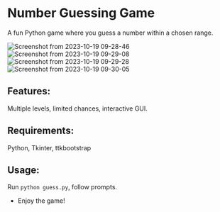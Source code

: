 # Number Guessing Game

A fun Python game where you guess a number within a chosen range.

![Screenshot from 2023-10-19 09-28-46](https://github.com/mayur533/numberguess/assets/115003542/4d2f6a6b-bbfc-4739-a3a4-768200e38009)
![Screenshot from 2023-10-19 09-29-08](https://github.com/mayur533/numberguess/assets/115003542/dcb4bb84-721c-4411-b0ad-c9b189374890)
![Screenshot from 2023-10-19 09-29-28](https://github.com/mayur533/numberguess/assets/115003542/5c112e2b-82ca-4ac6-83c5-9e5ed1b8658c)
![Screenshot from 2023-10-19 09-30-05](https://github.com/mayur533/numberguess/assets/115003542/160b5ee4-a07d-48b3-bd4d-262d6485fdcb)



## Features:
  Multiple levels, limited chances, interactive GUI.
  
## Requirements:
  Python, Tkinter, ttkbootstrap
  
## Usage:
  Run `python guess.py`, follow prompts.


- Enjoy the game!
